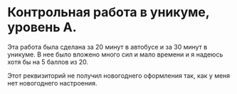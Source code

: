 # Контрольная работа в уникуме, уровень А.
Эта работа была сделана за 20 минут в автобусе и за 30 минут в уникуме. В нее было вложено много сил и мало времени и я надеюсь хотя бы на 5 баллов из 20. 

Этот реквизиторий не получил новогоднего оформления так, как у меня нет новогоднего настроения.
